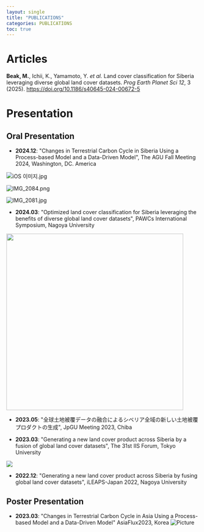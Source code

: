 ```yaml
---
layout: single
title: "PUBLICATIONS"
categories: PUBLICATIONS
toc: true
---
```


# Articles

**Beak, M.**, Ichii, K., Yamamoto, Y. *et al.* Land cover classification for Siberia leveraging diverse global land cover datasets. *Prog Earth Planet Sci* *12*, 3 (2025). https://doi.org/10.1186/s40645-024-00672-5

# Presentation

## Oral Presentation

- **2024.12**: "Changes in Terrestrial Carbon Cycle in Siberia Using a Process-based Model and a Data-Driven Model", The AGU Fall Meeting 2024, Washington, DC. America

![iOS 이미지.jpg](../../images/2025-01-08-second/317a9ce33f9a97b868989110589018d4f3e745f6.jpg)

![IMG_2084.png](../../images/2025-01-08-second/7d0a7b7c4bf453aa5590d6bf38f681623076cf94.png)

![IMG_2081.jpg](../../images/2025-01-08-second/6e49fcfeed7cf4227980433648e644b785942c8d.jpg)

- **2024.03**: "Optimized land cover classification for Siberia leveraging the benefits of diverse global land cover datasets", PAWCs International Symposium, Nagoya University

<img title="" src="https://enpawcs.home.blog/wp-content/uploads/2024/03/img_8532.jpg" alt="" width="463" data-align="center">

- **2023.05**: "全球土地被覆データの融合によるシベリア全域の新しい土地被覆プロダクトの生成", JpGU Meeting 2023, Chiba

- **2023.03**: "Generating a new land cover product across Siberia by a fusion of global land cover datasets", The 31st IIS Forum, Tokyo University

![](../../images/2025-01-08-second/2025-01-08-21-20-10-image.png)

- **2022.12**: "Generating a new land cover product across Siberia by fusing global land cover datasets", iLEAPS-Japan 2022, Nagoya University 

## Poster Presentation

- **2023.03**: "Changes in Terrestrial Carbon Cycle in Asia Using a Process-based Model and a Data-Driven Model" AsiaFlux2023, Korea ![Picture](https://ichiilab.weebly.com/uploads/1/0/9/1/109128265/published/img-1977.jpg?1704198328)
